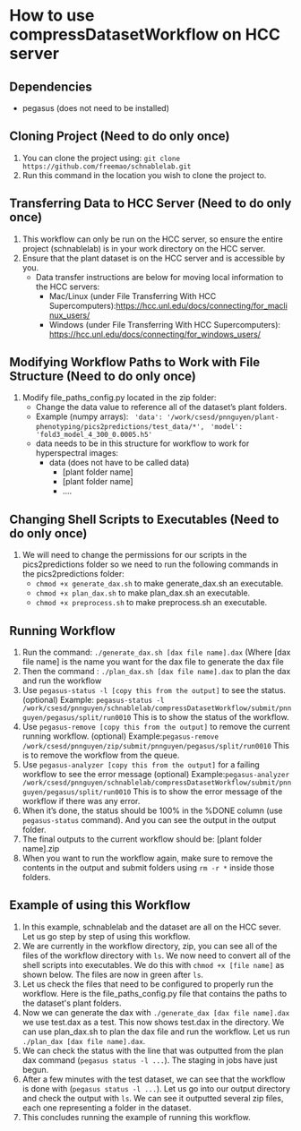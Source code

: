 # How to use compressDatasetWorkflow on HCC server
## Dependencies
* pegasus (does not need to be installed)

## Cloning Project (Need to do only once)
1. You can clone the project using: `git clone https://github.com/freemao/schnablelab.git`
2. Run this command in the location you wish to clone the project to.

## Transferring Data to HCC Server (Need to do only once)
1. This workflow can only be run on the HCC server, so ensure the entire project (schnablelab) is in your work directory on the HCC server.
2. Ensure that the plant dataset is on the HCC server and is accessible by you.
    * Data transfer instructions are below for moving local information to the HCC servers:
        * Mac/Linux (under File Transferring With HCC Supercomputers):<https://hcc.unl.edu/docs/connecting/for_maclinux_users/>
        * Windows (under File Transferring With HCC Supercomputers): <https://hcc.unl.edu/docs/connecting/for_windows_users/>

## Modifying Workflow Paths to Work with File Structure (Need to do only once)
1. Modify file\_paths\_config.py located in the zip folder:
    * Change the data value to reference all of the dataset’s plant folders.
    * Example (numpy arrays):
    ` 'data': '/work/csesd/pnnguyen/plant-phenotyping/pics2predictions/test_data/*',`
    ` 'model': 'fold3_model_4_300_0.0005.h5'`
    * data needs to be in this structure for workflow to work for hyperspectral images:
        * data (does not have to be called data)
            * [plant folder name]
            * [plant folder name]
            * ....

## Changing Shell Scripts to Executables (Need to do only once)
1. We will need to change the permissions for our scripts in the pics2predictions folder so we need to run the following commands in the pics2predictions folder:
    * `chmod +x generate_dax.sh` to make generate_dax.sh an executable.
    * `chmod +x plan_dax.sh` to make plan_dax.sh an executable.
    * `chmod +x preprocess.sh` to make preprocess.sh an executable.  

## Running Workflow
1. Run the command:
`./generate_dax.sh [dax file name].dax`
(Where [dax file name] is the name you want for the dax file to generate the dax file
2. Then the command :
`./plan_dax.sh [dax file name].dax`
to plan the dax and run the workflow
3. Use `pegasus-status -l [copy this from the output]` to see the status. (optional)
Example: `pegasus-status -l /work/csesd/pnnguyen/schnablelab/compressDatasetWorkflow/submit/pnnguyen/pegasus/split/run0010`
This is to show the status of the workflow.
3. Use `pegasus-remove [copy this from the output]` to remove the current running workflow. (optional)
Example:`pegasus-remove /work/csesd/pnnguyen/zip/submit/pnnguyen/pegasus/split/run0010`
This is to remove the workflow from the queue.
4. Use `pegasus-analyzer [copy this from the output]` for a failing workflow to see the error message (optional)
Example:`pegasus-analyzer /work/csesd/pnnguyen/schnablelab/compressDatasetWorkflow/submit/pnnguyen/pegasus/split/run0010`
This is to show the error message of the workflow if there was any error.
5. When it’s done, the status should be 100% in the %DONE column (use `pegasus-status` command). And you can see the output in the output folder.
6. The final outputs to the current workflow should be: [plant folder name].zip
7. When you want to run the workflow again, make sure to remove the contents in the output and submit folders using `rm -r *` inside those folders.

## Example of using this Workflow
1. In this example, schnablelab and the dataset are all on the HCC sever. Let us go step by step of using this workflow.
2. We are currently in the workflow directory, zip, you can see all of the files of the workflow directory with `ls`. We now need to convert all of the shell scripts into executables. We do this with `chmod +x [file name]` as shown below. The files are now in green after `ls`.
3. Let us check the files that need to be configured to properly run the workflow. Here is the file_paths_config.py file that contains the paths to the dataset's plant folders.
4. Now we can generate the dax with `./generate_dax [dax file name].dax` we use test.dax as a test. This now shows test.dax in the directory. We can use plan_dax.sh to plan the dax file and run the workflow. Let us run `./plan_dax [dax file name].dax`.
5. We can check the status with the line that was outputted from the plan dax command (`pegasus status -l ...`). The staging in jobs have just begun.
6. After a few minutes with the test dataset, we can see that the workflow is done with (`pegasus status -l ...`). Let us go into our output directory and check the output with `ls`. We can see it outputted several zip files, each one representing a folder in the dataset.
7. This concludes running the example of running this workflow.

